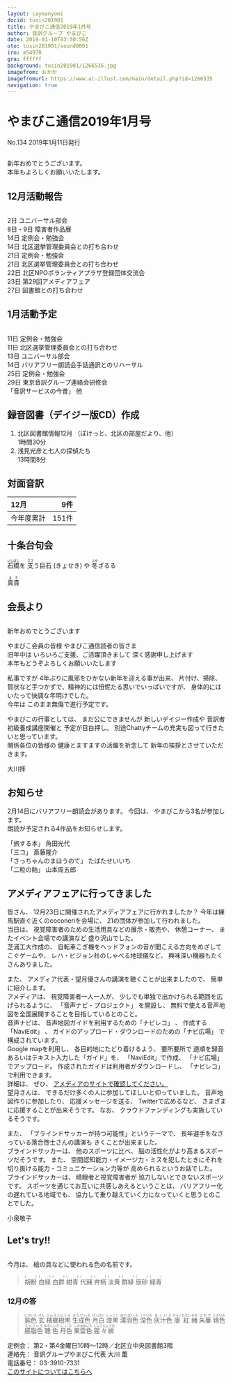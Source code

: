 ```yaml
---
layout: caymanyomi
docid: tusin201901
title: やまびこ通信2019年1月号
author: 音訳グループ やまびこ
date: 2019-01-10T03:50:56Z
oto: tusin201901/sound0001
iro: a54970
gra: ffffff
background: tusin201901/1266535.jpg
imagefrom: おかか
imagefromurl: https://www.ac-illust.com/main/detail.php?id=1266535
navigation: true
---
```


# <span data-dur="4.148" data-begin="2.050" id="xmri_0001">やまびこ通信2019年1月号</span>

<span data-dur="2.571" data-begin="6.198" id="xmri_0002">No.134</span>
<span data-dur="3.973" data-begin="8.769" id="xmri_0003">2019年1月11日発行</span>

<img class="migi" src="media/tusin201901/cut1.png" alt="" />

<span data-dur="3.618" data-begin="16.817" id="xmri_0006">新年おめでとうございます。</span>  
<span data-dur="3.886" data-begin="20.435" id="xmri_0007">本年もよろしくお願いいたします。</span>

## <span data-dur="2.728" data-begin="24.321" id="xmri_0008">12月活動報告</span>

<img class="migi" src="media/tusin201901/cut2.png" alt="" />

<span data-dur="1.037" data-begin="27.049" id="xmri_0009">2日</span>
<span data-dur="2.628" data-begin="28.086" id="xmri_000A">ユニバーサル部会</span>  
<span data-dur="1.599" data-begin="30.714" id="xmri_000B">8日・9日</span>
<span data-dur="2.918" data-begin="32.313" id="xmri_000C">障害者作品展</span>  
<span data-dur="1.237" data-begin="35.231" id="xmri_000D">14日</span>
<span data-dur="3.135" data-begin="36.468" id="xmri_000E">定例会・勉強会</span>  
<span data-dur="1.237" data-begin="39.603" id="xmri_000F">14日</span>
<span data-dur="3.864" data-begin="40.840" id="xmri_0010">北区選挙管理委員会との打ち合わせ</span>  
<span data-dur="1.659" data-begin="44.704" id="xmri_0011">21日</span>
<span data-dur="3.136" data-begin="46.363" id="xmri_0012">定例会・勉強会</span>  
<span data-dur="1.659" data-begin="49.499" id="xmri_0013">21日</span>
<span data-dur="3.864" data-begin="51.158" id="xmri_0014">北区選挙管理委員会との打ち合わせ</span>  
<span data-dur="1.524" data-begin="55.022" id="xmri_0015">22日</span>
<span data-dur="5.849" data-begin="56.546" id="xmri_0016">北区NPOボランティアプラザ登録団体交流会</span>  
<span data-dur="1.637" data-begin="62.395" id="xmri_0017">23日</span>
<span data-dur="3.541" data-begin="64.032" id="xmri_0018">第29回アメディアフェア</span>  
<span data-dur="1.628" data-begin="67.573" id="xmri_0019">27日</span>
<span data-dur="3.62" data-begin="69.201" id="xmri_001A">図書館との打ち合わせ</span>

## <span data-dur="2.531" data-begin="72.821" id="xmri_001B">1月活動予定</span>

<img class="migi" src="media/tusin201901/cut3.png" alt="" />

<span data-dur="1.497" data-begin="75.352" id="xmri_001C">11日</span>
<span data-dur="3.136" data-begin="76.849" id="xmri_001D">定例会・勉強会</span>  
<span data-dur="1.497" data-begin="79.985" id="xmri_001E">11日</span>
<span data-dur="3.864" data-begin="81.482" id="xmri_001F">北区選挙管理委員会との打ち合わせ</span>  
<span data-dur="1.487" data-begin="85.346" id="xmri_0020">13日</span>
<span data-dur="2.628" data-begin="86.833" id="xmri_0021">ユニバーサル部会</span>  
<span data-dur="1.236" data-begin="89.461" id="xmri_0022">14日</span>
<span data-dur="4.557" data-begin="90.697" id="xmri_0023">バリアフリー朗読会手話通訳とのリハーサル</span>  
<span data-dur="1.495" data-begin="95.254" id="xmri_0024">25日</span>
<span data-dur="3.136" data-begin="96.749" id="xmri_0025">定例会・勉強会</span>  
<span data-dur="1.523" data-begin="99.885" id="xmri_0026">29日</span>
<span data-dur="3.766" data-begin="101.408" id="xmri_0027">東京音訳グループ連絡会研修会</span>  
<span data-dur="2.213" data-begin="105.174" id="xmri_0028">「音訳サービスの今昔」</span>
<span data-dur="2.386" data-begin="107.387" id="xmri_0029">他</span>

## <span data-dur="4.115" data-begin="109.773" id="xmri_002A">録音図書（デイジー版CD）作成</span>

1. <span data-dur="2.46" data-begin="116.331" id="xmri_002D">北区図書館情報12月</span> <span data-dur="2.903" data-begin="118.791" id="xmri_002E">（ぽけっと、北区の部屋だより、他）</span>  
   <span data-dur="2.813" data-begin="121.694" id="xmri_002F">1時間30分</span>
2. <span data-dur="2.874" data-begin="125.225" id="xmri_0031">浅見光彦と七人の探偵たち</span>  
   <span data-dur="3.576" data-begin="128.099" id="xmri_0032">13時間8分</span>

## <span data-dur="2.099" data-begin="131.675" id="xmri_0033">対面音訳</span>

<span data-dur="1.349" data-begin="133.774" id="xmri_0034">12月</span>|<span data-dur="2.012" data-begin="135.123" id="xmri_0035">9件</span>
|:---|---:|
<span data-dur="1.714" data-begin="137.135" id="xmri_0036">今年度累計</span>|<span data-dur="3.273" data-begin="138.849" id="xmri_0037">151件</span>

## <span data-dur="2.184" data-begin="142.122" id="xmri_0038">十条台句会</span>

<span data-dur="11.125" data-begin="144.306" id="xmri_0039"><ruby>石橋<rt>いしばし</rt></ruby>を
<ruby>支<rt>ささ</rt></ruby>う巨石 (きょせき) や
<ruby>冬<rt>ふゆ</rt></ruby>ざるる</span>

<span data-dur="2.393" data-begin="155.431" id="xmri_003F" class="haigo"><ruby>真貴<rt>まき</rt></ruby></span>


## <span data-dur="1.91" data-begin="157.824" id="xmri_0040">会長より</span>

<img class="migi" src="media/tusin201901/cut4.png" alt="" />

<span data-dur="3.167" data-begin="159.734" id="xmri_0041">新年おめでとうございます</span>

<span data-dur="2.223" data-begin="162.901" id="xmri_0042">やまびこ会員の皆様</span>
<span data-dur="3.784" data-begin="165.124" id="xmri_0043">やまびこ通信読者の皆さま</span>  
<span data-dur="1.532" data-begin="168.908" id="xmri_0044">旧年中は</span>
<span data-dur="3.543" data-begin="170.440" id="xmri_0045">いろいろご支援、ご活躍頂きまして</span>
<span data-dur="3.114" data-begin="173.983" id="xmri_0046">深く感謝申し上げます</span>  
<span data-dur="3.997" data-begin="177.097" id="xmri_0047">本年もどうぞよろしくお願いいたします</span>

<span data-dur="1.786" data-begin="181.094" id="xmri_0048">私事ですが</span>
<span data-dur="4.005" data-begin="182.880" id="xmri_0049">4年ぶりに風邪をひかない新年を迎える事が出来、</span>
<span data-dur="7.249" data-begin="186.885" id="xmri_004A">片付け、掃除、賀状など手つかずで、精神的には忸怩たる思いでいっぱいですが、</span>
<span data-dur="5.212" data-begin="194.134" id="xmri_004B">身体的にはいたって快調な年明けでした。</span>  
<span data-dur="1.194" data-begin="199.346" id="xmri_004C">今年は</span>
<span data-dur="4.206" data-begin="200.540" id="xmri_004D">このまま無傷で進行予定です。</span>

<span data-dur="2.179" data-begin="204.746" id="xmri_004E">やまびこの行事としては、</span>
<span data-dur="2.667" data-begin="206.925" id="xmri_004F">まだ公にできませんが</span>
<span data-dur="2.295" data-begin="209.592" id="xmri_0050">新しいデイジー作成や</span>
<span data-dur="3.032" data-begin="211.887" id="xmri_0051">音訳者初級養成講座開催と</span>
<span data-dur="2.666" data-begin="214.919" id="xmri_0052">予定が目白押し。</span>
<span data-dur="5.718" data-begin="217.585" id="xmri_0053">別途Chattyチームの充実も図って行きたいと思っています。</span>  
<span data-dur="2.238" data-begin="223.303" id="xmri_0054">関係各位の皆様の</span>
<span data-dur="3.3" data-begin="225.541" id="xmri_0055">健康とますますの活躍を祈念して</span>
<span data-dur="4.148" data-begin="228.841" id="xmri_0056">新年の挨拶とさせていただきます。</span>

<span data-dur="3.122" data-begin="232.989" id="xmri_0057" style="text-align: right;">大川拝</span>


## <span data-dur="1.674" data-begin="236.111" id="xmri_0058">お知らせ</span>

<span data-dur="4.556" data-begin="237.785" id="xmri_0059">2月14日にバリアフリー朗読会があります。</span>
<span data-dur="1.291" data-begin="242.341" id="xmri_005A">今回は、</span>
<span data-dur="4.233" data-begin="243.632" id="xmri_005B">やまびこから3名が参加します。</span>  
<span data-dur="5.007" data-begin="247.865" id="xmri_005C">朗読が予定される4作品をお知らせします。</span>

<span data-dur="1.412" data-begin="252.872" id="xmri_005D">「旅する本」</span>
<span data-dur="2.31" data-begin="254.284" id="xmri_005E">角田光代</span>  
<span data-dur="1.066" data-begin="256.594" id="xmri_005F">「三コ」</span>
<span data-dur="2.561" data-begin="257.660" id="xmri_0060">斎藤隆介</span>  
<span data-dur="1.885" data-begin="260.221" id="xmri_0061">「さっちゃんのまほうのて」</span>
<span data-dur="2.507" data-begin="262.106" id="xmri_0062">たばたせいいち</span>  
<span data-dur="1.595" data-begin="264.613" id="xmri_0063">「二粒の飴」</span>
<span data-dur="3.371" data-begin="266.208" id="xmri_0064">山本周五郎</span>


## <span data-dur="2.689" data-begin="269.579" id="xmri_0065">アメディアフェアに行ってきました</span>

<span data-dur="1.144" data-begin="272.268" id="xmri_0066">皆さん、</span>
<span data-dur="5.692" data-begin="273.412" id="xmri_0067">12月23日に開催されたアメディアフェアに行かれましたか？</span>
<span data-dur="4.359" data-begin="279.104" id="xmri_0068">今年は練馬駅直ぐ近くのcoconeriを会場に、</span>
<span data-dur="4.658" data-begin="283.463" id="xmri_0069">21の団体が参加して行われました。</span>  
<span data-dur="1.267" data-begin="288.121" id="xmri_006A">当日は、</span>
<span data-dur="4.813" data-begin="289.388" id="xmri_006B">視覚障害者のための生活用具などの展示・販売や、</span>
<span data-dur="1.627" data-begin="294.201" id="xmri_006C">休憩コーナー、</span>
<span data-dur="2.985" data-begin="295.828" id="xmri_006D">またイベント会場での講演など</span>
<span data-dur="2.98" data-begin="298.813" id="xmri_006E">盛り沢山でした。</span>  
<span data-dur="2.209" data-begin="301.793" id="xmri_006F">芝浦工大作成の、</span>
<span data-dur="5.305" data-begin="304.002" id="xmri_0070">自転車こぎ機をヘッドフォンの音が聞こえる方向をめざしてこぐゲームや、</span>
<span data-dur="2.937" data-begin="309.307" id="xmri_0071">レハ・ビジョン社のしゃべる地球儀など、</span>
<span data-dur="4.233" data-begin="312.244" id="xmri_0072">興味深い機器もたくさんありました。</span>

<span data-dur="0.845" data-begin="316.477" id="xmri_0073">また、</span>
<span data-dur="4.962" data-begin="317.322" id="xmri_0074">アメディア代表・望月優さんの講演を聴くことが出来ましたので、</span>
<span data-dur="3.4" data-begin="322.284" id="xmri_0075">簡単に紹介します。</span>  
<span data-dur="1.303" data-begin="325.684" id="xmri_0076">アメディアは、</span>
<span data-dur="2.376" data-begin="326.987" id="xmri_0077">視覚障害者一人一人が、</span>
<span data-dur="3.846" data-begin="329.363" id="xmri_0078">少しでも単独で出かけられる範囲を広げられるように、</span>
<span data-dur="1.887" data-begin="333.209" id="xmri_0079">「音声ナビ・プロジェクト」</span>
<span data-dur="1.484" data-begin="335.096" id="xmri_007A">を開設し、</span>
<span data-dur="6.52" data-begin="336.580" id="xmri_007B">無料で使える音声地図を全国展開することを目指しているとのこと。</span>  
<span data-dur="1.542" data-begin="343.100" id="xmri_007C">音声ナビは、</span>
<span data-dur="3.347" data-begin="344.642" id="xmri_007D">音声地図ガイドを利用するための「ナビレコ」</span>
<span data-dur="0.5" data-begin="347.989" id="xmri_007E">、</span>
<span data-dur="2.366" data-begin="348.489" id="xmri_007F">作成する「NaviEdit」</span>
<span data-dur="0.5" data-begin="350.855" id="xmri_0080">、</span>
<span data-dur="3.638" data-begin="351.355" id="xmri_0081">ガイドのアップロード・ダウンロードのための「ナビ広場」</span>
<span data-dur="3.333" data-begin="354.993" id="xmri_0082">で構成されています。</span>  
<span data-dur="2.118" data-begin="358.326" id="xmri_0083">Google mapを利用し、</span>
<span data-dur="2.501" data-begin="360.444" id="xmri_0084">各目的地にたどり着けるよう、</span>
<span data-dur="1.559" data-begin="362.945" id="xmri_0085">要所要所で</span>
<span data-dur="4.517" data-begin="364.504" id="xmri_0086">道順を録音あるいはテキスト入力した「ガイド」を、</span>
<span data-dur="2.059" data-begin="369.021" id="xmri_0087">「NaviEdit」で作成、</span>
<span data-dur="2.842" data-begin="371.080" id="xmri_0088">「ナビ広場」でアップロード。</span>
<span data-dur="3.553" data-begin="373.922" id="xmri_0089">作成されたガイドは利用者がダウンロードし、</span>
<span data-dur="3.371" data-begin="377.475" id="xmri_008A">「ナビレコ」で利用できます。</span>  
<span data-dur="1.379" data-begin="380.846" id="xmri_008B">詳細は、</span>
<span data-dur="0.922" data-begin="382.225" id="xmri_008C">ぜひ、</span>
<span data-dur="3.499" data-begin="383.147" id="xmri_008D"><a href="http://www.amedia.co.jp/company/vnavi-project/index.html" data-dur="2.252" data-begin="386.646" id="xmri_008E">アメディアのサイトで確認してください。</a></span>  
<span data-dur="1.586" data-begin="388.898" id="xmri_008F">望月さんは、</span>
<span data-dur="5.337" data-begin="390.484" id="xmri_0090">できるだけ多くの人に参加してほしいと仰っていました。</span>
<span data-dur="2.413" data-begin="395.821" id="xmri_0091">音声地図作りに参加したり、</span>
<span data-dur="2.037" data-begin="398.234" id="xmri_0092">応援メッセージを送る、</span>
<span data-dur="2.019" data-begin="400.271" id="xmri_0093">Twitterで広めるなど、</span>
<span data-dur="3.714" data-begin="402.290" id="xmri_0094">さまざまに応援することが出来そうです。</span>
<span data-dur="0.839" data-begin="406.004" id="xmri_0095">なお、</span>
<span data-dur="4.208" data-begin="406.843" id="xmri_0096">クラウドファンディングも実施しているそうです。</span>

<span data-dur="0.845" data-begin="411.051" id="xmri_0097">また、</span>
<span data-dur="3.681" data-begin="411.896" id="xmri_0098">「ブラインドサッカーが持つ可能性」というテーマで、</span>
<span data-dur="4.252" data-begin="415.577" id="xmri_0099">長年選手をなさっている落合啓士さんの講演も</span>
<span data-dur="3.107" data-begin="419.829" id="xmri_009A">きくことが出来ました。</span>  
<span data-dur="1.901" data-begin="422.936" id="xmri_009B">ブラインドサッカーは、</span>
<span data-dur="2.004" data-begin="424.837" id="xmri_009C">他のスポーツに比べ、</span>
<span data-dur="4.449" data-begin="426.841" id="xmri_009D">脳の活性化がより高まるスポーツだそうです。</span>
<span data-dur="0.846" data-begin="431.290" id="xmri_009E">また、</span>
<span data-dur="7.428" data-begin="432.136" id="xmri_009F">空間認知能力・イメージ力・ミスを犯したときにそれを切り抜ける能力・コミュニケーション力等が</span>
<span data-dur="3.673" data-begin="439.564" id="xmri_00A0">高められるというお話でした。</span>  
<span data-dur="1.9" data-begin="443.237" id="xmri_00A1">ブラインドサッカーは、</span>
<span data-dur="2.461" data-begin="445.137" id="xmri_00A2">晴眼者と視覚障害者が</span>
<span data-dur="3.444" data-begin="447.598" id="xmri_00A3">協力しないとできないスポーツです。</span>
<span data-dur="4.16" data-begin="451.042" id="xmri_00A4">スポーツを通じてお互いに共感しあえるということは、</span>
<span data-dur="2.869" data-begin="455.202" id="xmri_00A5">バリアフリー化の遅れている地域でも、</span>
<span data-dur="5.053" data-begin="458.071" id="xmri_00A6">協力して乗り越えていく力になっていくと思うとのことでした。</span>

<span data-dur="3.171" data-begin="463.124" id="xmri_00A7" style="text-align: right;">小泉敬子</span>

## <span data-dur="1.749" data-begin="466.295" id="xmri_00A8">Let's try!!</span>

<img class="migi" src="media/tusin201901/cut5.png" alt="" />

<span data-dur="1.334" data-begin="468.044" id="xmri_00A9">今月は、</span>
<span data-dur="4.014" data-begin="469.378" id="xmri_00AA">絵の具などに使われる色の名前です。</span>

<blockquote markdown="1">
<ruby>胡粉<rt>(　　　)</rt></ruby>
<ruby>白緑<rt>(　　　)</rt></ruby>
<ruby>白群<rt>(　　　)</rt></ruby>
<ruby>紺青<rt>(　　　)</rt></ruby>
<ruby>代赭<rt>(　　　)</rt></ruby>
<ruby>弁柄<rt>(　　　)</rt></ruby>
<ruby>淡黄<rt>(　　　)</rt></ruby>
<ruby>群緑<rt>(　　　)</rt></ruby>
<ruby>辰砂<rt>(　　　)</rt></ruby>
<ruby>緑青<rt>(　　　)</rt></ruby>
</blockquote>

### <span data-dur="2.281" data-begin="477.007" id="xmri_00AC">12月の答</span>

<blockquote markdown="1">
<span data-dur="1.641" data-begin="479.288" id="xmri_00AD"><ruby>鈍色<rt>にびいろ</rt></ruby></span>
<span data-dur="1.384" data-begin="480.929" id="xmri_00AE"><ruby>玄<rt>げん</rt></ruby></span>
<span data-dur="2.009" data-begin="482.313" id="xmri_00AF"><ruby>檳榔樹黒<rt>びんろうじぐろ</rt></ruby></span>
<span data-dur="1.709" data-begin="484.322" id="xmri_00B0"><ruby>生成色<rt>きなりいろ</rt></ruby></span>
<span data-dur="1.662" data-begin="486.031" id="xmri_00B1"><ruby>月白<rt>げっぱく</rt></ruby></span>
<span data-dur="1.711" data-begin="487.693" id="xmri_00B2"><ruby>漆黒<rt>しっこく</rt></ruby></span>
<span data-dur="1.784" data-begin="489.404" id="xmri_00B3"><ruby>濡羽色<rt>ぬればいろ</rt></ruby></span>
<span data-dur="1.546" data-begin="491.188" id="xmri_00B4"><ruby>涅色<rt>くりいろ</rt></ruby></span>
<span data-dur="1.63" data-begin="492.734" id="xmri_00B5"><ruby>灰汁色<rt>あくいろ</rt></ruby></span>
<span data-dur="1.852" data-begin="494.364" id="xmri_00B6"><ruby>唐紅<rt>からくれない</rt></ruby></span>
<span data-dur="1.403" data-begin="496.216" id="xmri_00B7"><ruby>赭<rt>そほ</rt></ruby></span>
<span data-dur="1.547" data-begin="497.619" id="xmri_00B8"><ruby>朱華<rt>はねず</rt></ruby></span>
<span data-dur="1.614" data-begin="499.166" id="xmri_00B9"><ruby>鴇色<rt>ときいろ</rt></ruby></span>
<span data-dur="1.664" data-begin="500.780" id="xmri_00BA"><ruby>臙脂色<rt>えんじいろ</rt></ruby></span>
<span data-dur="1.77" data-begin="502.444" id="xmri_00BB"><ruby>聴色<rt>ゆるしいろ</rt></ruby></span>
<span data-dur="1.488" data-begin="504.214" id="xmri_00BC"><ruby>丹色<rt>にいろ</rt></ruby></span>
<span data-dur="1.939" data-begin="505.702" id="xmri_00BD"><ruby>東雲色<rt>しののめいろ</rt></ruby></span>
<span data-dur="2.928" data-begin="507.641" id="xmri_00BE"><ruby>猩々緋<rt>しょうじょうひ</rt></ruby></span>
</blockquote>

<span data-dur="1.316" data-begin="510.569" id="xmri_00BF">定例会：</span>
<span data-dur="6.712" data-begin="511.885" id="xmri_00C0">第2・第4金曜日10時～12時／北区立中央図書館3階</span>  
<span data-dur="1.413" data-begin="518.597" id="xmri_00C1">連絡先：</span>
<span data-dur="4.036" data-begin="520.010" id="xmri_00C2">音訳グループやまびこ代表 大川 薫</span>  
<span data-dur="1.605" data-begin="524.046" id="xmri_00C3">電話番号：</span>
<span data-dur="3.773" data-begin="525.651" id="xmri_00C4">03-3910-7331</span>  
<span data-dur="2.383" data-begin="529.424" id="xmri_00C5"><a href="mailto:ymbk2016ml@gmail.com?Subject=やまびこウェブサイトについて" data-dur="2.252" data-begin="531.807" id="xmri_00C6">このサイトについてはこちらへ</a></span>


